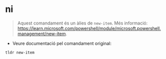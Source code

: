 # ni

> Aquest comandament és un àlies de `new-item`.
> Més informació: <https://learn.microsoft.com/powershell/module/microsoft.powershell.management/new-item>.

- Veure documentació pel comandament original:

`tldr new-item`

